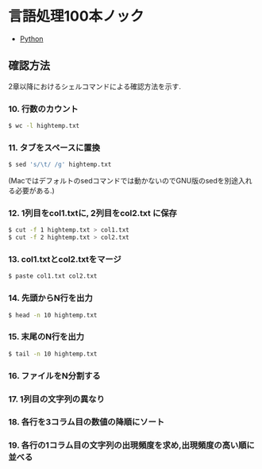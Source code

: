 # 言語処理100本ノック

* [Python](./python)

## 確認方法
2章以降におけるシェルコマンドによる確認方法を示す.

### 10. 行数のカウント

```bash
$ wc -l hightemp.txt
```

### 11. タブをスペースに置換

```bash
$ sed 's/\t/ /g' hightemp.txt
```

(Macではデフォルトのsedコマンドでは動かないのでGNU版のsedを別途入れる必要がある.)

### 12. 1列目をcol1.txtに, 2列目をcol2.txt に保存

```bash
$ cut -f 1 hightemp.txt > col1.txt
$ cut -f 2 hightemp.txt > col2.txt
```

### 13. col1.txtとcol2.txtをマージ

```bash
$ paste col1.txt col2.txt
```

### 14. 先頭からN行を出力

```bash
$ head -n 10 hightemp.txt
```

### 15. 末尾のN行を出力

```bash
$ tail -n 10 hightemp.txt
```

### 16. ファイルをN分割する

### 17. 1列目の文字列の異なり

### 18. 各行を3コラム目の数値の降順にソート

### 19. 各行の1コラム目の文字列の出現頻度を求め,出現頻度の高い順に並べる
